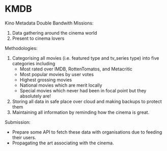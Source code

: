 # KMDB
Kino Metadata Double Bandwith
Missions:
  1. Data gathering around the cinema world
  2. Present to cinema lovers
  
Methodologies:
  1. Categorising all movies (i.e. featured type and tv_series type) into five categories including
      * Most rated over IMDB, RottenTomatos, and Metacritic
      * Most popular movies by user votes
      * Highest grossing movies
      * National movies which are merit locally
      * Special movies which never had been in focal point but they absolutely are!
  2. Storing all data in safe place over cloud and making backups to protect them
  3. Maintaining all information by reminding how the cinema is great.

Submission:
  * Prepare some API to fetch these data with organisations due to feeding their users.
  * Propagating the art associating with the cinema.
